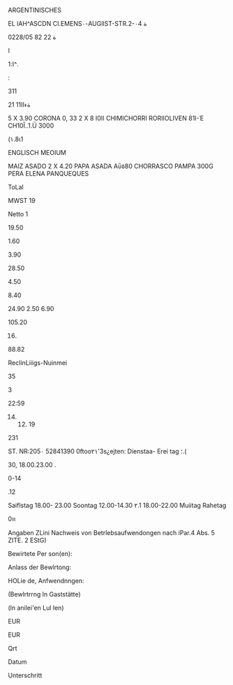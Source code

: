 ARGENTINISCHES

EL  lAH^ASCDN
CI.EMENS٠-AUGlIST-STR.2-٠4
ة

ة
22 82 0228/05

ا

 1:ا^.

 :

311

21 11ةءاا

5  X  3.90
CORONA  0,  33
2  X
8  اا0ا CHIMICHORRI
RORIIOLIVEN
81Ι-Έ  CH10Î..1.Ü  3000

(١.8ι1

ENGLISCH
MEOIUM

MAIZ  ASADO
2  X  4.20
PAPA  ASADA  Αΰ٥80
CHORRASCO  PAMPA  300G
PERA  ELENA
PANQUEQUES

ToLal

MWST  19

Netto  1

19.50

1.60

3.90

28.50

4.50

8.40

24.90
2.50
6.90

105.20

16.

88.82

RecIinLiiigs-Nuinmei

35

3

22:59

14. 12. 19

231

ST.  NR:205٠  52841390
0ftoo٢١'3s¿ejten:
Dienstaa-  Erei tag
 ؛.(

30, 18.00.23.00 .

0-14

.12

Saiflstag  18.00-  23.00
Soontag  12.00-14.30
٢.1  18.00-22.00
Muiitag Rahetag

0ท

Angaben ZLini  Nachweis von
Betrlebsaufwendongen nach
iPar.4 Abs. 5 ZITE. 2 EStG)

Bewirtete Per son(en):

Anlass der Bewlrtong:

HOLie  de,  Anfwendnngen:

(Bewlrtrrng  ln Gaststätte)

(ln anilei'en  Lul len)

EUR

EUR

Qrt

Datum

Unterschritt

